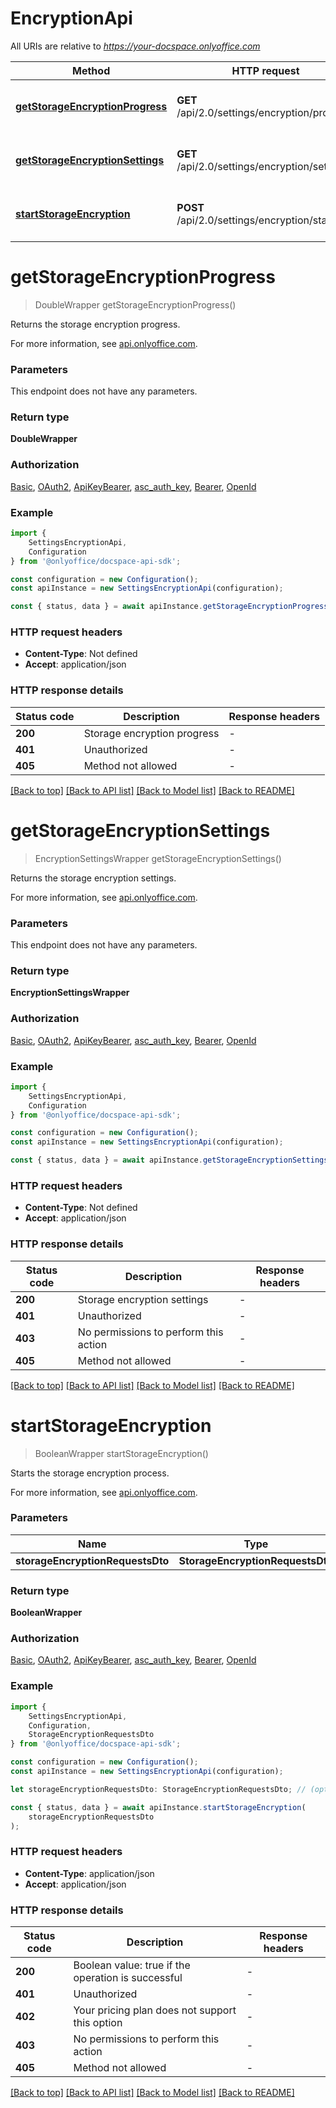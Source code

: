 # EncryptionApi

All URIs are relative to *https://your-docspace.onlyoffice.com*

|Method | HTTP request | Description|
|------------- | ------------- | -------------|
|[**getStorageEncryptionProgress**](#getstorageencryptionprogress) | **GET** /api/2.0/settings/encryption/progress | Get the storage encryption progress|
|[**getStorageEncryptionSettings**](#getstorageencryptionsettings) | **GET** /api/2.0/settings/encryption/settings | Get the storage encryption settings|
|[**startStorageEncryption**](#startstorageencryption) | **POST** /api/2.0/settings/encryption/start | Start the storage encryption process|

# **getStorageEncryptionProgress**
> DoubleWrapper getStorageEncryptionProgress()

Returns the storage encryption progress.

For more information, see [api.onlyoffice.com](https://api.onlyoffice.com/docspace/api-backend/usage-api/get-storage-encryption-progress/).

### Parameters
This endpoint does not have any parameters.


### Return type

**DoubleWrapper**

### Authorization

[Basic](../README.md#Basic), [OAuth2](../README.md#OAuth2), [ApiKeyBearer](../README.md#ApiKeyBearer), [asc_auth_key](../README.md#asc_auth_key), [Bearer](../README.md#Bearer), [OpenId](../README.md#OpenId)

### Example

```typescript
import {
    SettingsEncryptionApi,
    Configuration
} from '@onlyoffice/docspace-api-sdk';

const configuration = new Configuration();
const apiInstance = new SettingsEncryptionApi(configuration);

const { status, data } = await apiInstance.getStorageEncryptionProgress();
```

### HTTP request headers

 - **Content-Type**: Not defined
 - **Accept**: application/json


### HTTP response details
| Status code | Description | Response headers |
|-------------|-------------|------------------|
|**200** | Storage encryption progress |  -  |
|**401** | Unauthorized |  -  |
|**405** | Method not allowed |  -  |

[[Back to top]](#) [[Back to API list]](../README.md#documentation-for-api-endpoints) [[Back to Model list]](../README.md#documentation-for-models) [[Back to README]](../README.md)

# **getStorageEncryptionSettings**
> EncryptionSettingsWrapper getStorageEncryptionSettings()

Returns the storage encryption settings.

For more information, see [api.onlyoffice.com](https://api.onlyoffice.com/docspace/api-backend/usage-api/get-storage-encryption-settings/).

### Parameters
This endpoint does not have any parameters.


### Return type

**EncryptionSettingsWrapper**

### Authorization

[Basic](../README.md#Basic), [OAuth2](../README.md#OAuth2), [ApiKeyBearer](../README.md#ApiKeyBearer), [asc_auth_key](../README.md#asc_auth_key), [Bearer](../README.md#Bearer), [OpenId](../README.md#OpenId)

### Example

```typescript
import {
    SettingsEncryptionApi,
    Configuration
} from '@onlyoffice/docspace-api-sdk';

const configuration = new Configuration();
const apiInstance = new SettingsEncryptionApi(configuration);

const { status, data } = await apiInstance.getStorageEncryptionSettings();
```

### HTTP request headers

 - **Content-Type**: Not defined
 - **Accept**: application/json


### HTTP response details
| Status code | Description | Response headers |
|-------------|-------------|------------------|
|**200** | Storage encryption settings |  -  |
|**401** | Unauthorized |  -  |
|**403** | No permissions to perform this action |  -  |
|**405** | Method not allowed |  -  |

[[Back to top]](#) [[Back to API list]](../README.md#documentation-for-api-endpoints) [[Back to Model list]](../README.md#documentation-for-models) [[Back to README]](../README.md)

# **startStorageEncryption**
> BooleanWrapper startStorageEncryption()

Starts the storage encryption process.

For more information, see [api.onlyoffice.com](https://api.onlyoffice.com/docspace/api-backend/usage-api/start-storage-encryption/).

### Parameters

|Name | Type | Description  | Notes|
|------------- | ------------- | ------------- | -------------|
| **storageEncryptionRequestsDto** | **StorageEncryptionRequestsDto**|  | |


### Return type

**BooleanWrapper**

### Authorization

[Basic](../README.md#Basic), [OAuth2](../README.md#OAuth2), [ApiKeyBearer](../README.md#ApiKeyBearer), [asc_auth_key](../README.md#asc_auth_key), [Bearer](../README.md#Bearer), [OpenId](../README.md#OpenId)

### Example

```typescript
import {
    SettingsEncryptionApi,
    Configuration,
    StorageEncryptionRequestsDto
} from '@onlyoffice/docspace-api-sdk';

const configuration = new Configuration();
const apiInstance = new SettingsEncryptionApi(configuration);

let storageEncryptionRequestsDto: StorageEncryptionRequestsDto; // (optional)

const { status, data } = await apiInstance.startStorageEncryption(
    storageEncryptionRequestsDto
);
```

### HTTP request headers

 - **Content-Type**: application/json
 - **Accept**: application/json


### HTTP response details
| Status code | Description | Response headers |
|-------------|-------------|------------------|
|**200** | Boolean value: true if the operation is successful |  -  |
|**401** | Unauthorized |  -  |
|**402** | Your pricing plan does not support this option |  -  |
|**403** | No permissions to perform this action |  -  |
|**405** | Method not allowed |  -  |

[[Back to top]](#) [[Back to API list]](../README.md#documentation-for-api-endpoints) [[Back to Model list]](../README.md#documentation-for-models) [[Back to README]](../README.md)

